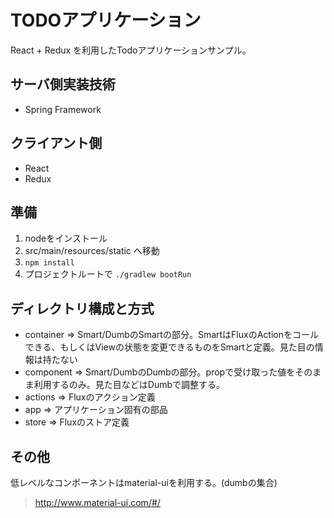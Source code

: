 # TODOアプリケーション

React + Redux を利用したTodoアプリケーションサンプル。

## サーバ側実装技術
* Spring Framework

## クライアント側
* React
* Redux

## 準備

1. nodeをインストール
2. src/main/resources/static へ移動
3.  ``` npm install ```
4. プロジェクトルートで ``` ./gradlew bootRun ```

## ディレクトリ構成と方式

* container => Smart/DumbのSmartの部分。SmartはFluxのActionをコールできる、もしくはViewの状態を変更できるものをSmartと定義。見た目の情報は持たない
* component => Smart/DumbのDumbの部分。propで受け取った値をそのまま利用するのみ。見た目などはDumbで調整する。
* actions => Fluxのアクション定義
* app => アプリケーション固有の部品
* store => Fluxのストア定義

## その他

低レベルなコンポーネントはmaterial-uiを利用する。(dumbの集合)

> http://www.material-ui.com/#/
